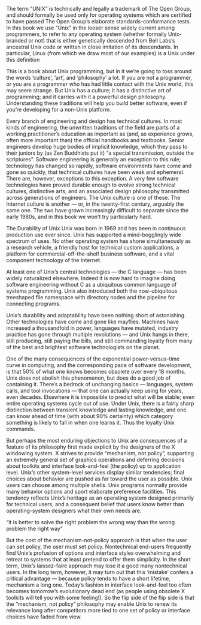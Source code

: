 

The term “UNIX” is technically and legally a trademark of The Open Group, and should formally
be used only for operating systems which are certified to have passed The Open Group’s elaborate
standards-conformance tests. In this book we use “Unix” in the looser sense widely current among
programmers, to refer to any operating system (whether formally Unix-branded or not) that is either
genetically descended from Bell Labs’s ancestral Unix code or written in close imitation of its
descendants. In particular, Linux (from which we draw most of our examples) is a Unix under
this definition

This is a book about Unix programming, but in it we’re going to toss around the words ‘culture’,
‘art’, and ‘philosophy’ a lot. If you are not a programmer, or you are a programmer who has had little
contact with the Unix world, this may seem strange. But Unix has a culture; it has a distinctive art
of programming; and it carries with it a powerful design philosophy. Understanding these traditions
will help you build better software, even if you’re developing for a non-Unix platform.

Every branch of engineering and design has technical cultures. In most kinds of engineering,
the unwritten traditions of the field are parts of a working practitioner’s education as important
as (and, as experience grows, often more important than) the official handbooks and textbooks.
Senior engineers develop huge bodies of implicit knowledge, which they pass to their juniors by (as
Zen Buddhists put it) “a special transmission, outside the scriptures”.
Software engineering is generally an exception to this rule; technology has changed so rapidly,
software environments have come and gone so quickly, that technical cultures have been weak and
ephemeral. There are, however, exceptions to this exception. A very few software technologies have
proved durable enough to evolve strong technical cultures, distinctive arts, and an associated design
philosophy transmitted across generations of engineers.
The Unix culture is one of these. The Internet culture is another — or, in the twenty-first century,
arguably the same one. The two have grown increasingly difficult to separate since the early 1980s,
and in this book we won’t try particularly hard.

The Durability of Unix
Unix was born in 1969 and has been in continuous production use ever since. Unix has supported a mind-bogglingly wide spectrum of uses. No other operating system has shone simultaneously as a research vehicle, a friendly host for technical custom applications, a platform for commercial-off-the-shelf business software, and a vital component technology of the Internet.

At least one of Unix’s central technologies — the C language — has been widely naturalized
elsewhere. Indeed it is now hard to imagine doing software engineering without C as a ubiquitous
common language of systems programming. Unix also introduced both the now-ubiquitous treeshaped file namespace with directory nodes and the pipeline for connecting programs.

Unix’s durability and adaptability have been nothing short of astonishing. Other technologies have
come and gone like mayflies. Machines have increased a thousandfold in power, languages have
mutated, industry practice has gone through multiple revolutions — and Unix hangs in there, still
producing, still paying the bills, and still commanding loyalty from many of the best and brightest
software technologists on the planet.

One of the many consequences of the exponential power-versus-time curve in computing, and the
corresponding pace of software development, is that 50% of what one knows becomes obsolete over
every 18 months. Unix does not abolish this phenomenon, but does do a good job of containing it.
There’s a bedrock of unchanging basics — languages, system calls, and tool invocations — that one
can actually keep using for years, even decades. Elsewhere it is impossible to predict what will be
stable; even entire operating systems cycle out of use. Under Unix, there is a fairly sharp distinction
between transient knowledge and lasting knowledge, and one can know ahead of time (with about
90% certainty) which category something is likely to fall in when one learns it. Thus the loyalty
Unix commands.


But perhaps the most enduring objections to Unix are consequences of a feature of its philosophy
first made explicit by the designers of the X windowing system. X strives to provide “mechanism,
not policy”, supporting an extremely general set of graphics operations and deferring decisions about
toolkits and interface look-and-feel (the policy) up to application level. Unix’s other system-level
services display similar tendencies; final choices about behavior are pushed as far toward the user
as possible. Unix users can choose among multiple shells. Unix programs normally provide many
behavior options and sport elaborate preference facilities.
This tendency reflects Unix’s heritage as an operating system designed primarily for technical users,
and a consequent belief that users know better than operating-system designers what their own needs
are.

“it is better
to solve the right problem the wrong way than the wrong problem the right way”

But the cost of the mechanism-not-policy approach is that when the user can set policy, the user
must set policy. Nontechnical end-users frequently find Unix’s profusion of options and interface
styles overwhelming and retreat to systems that at least pretend to offer them simplicity.
In the short term, Unix’s laissez-faire approach may lose it a good many nontechnical users. In the
long term, however, it may turn out that this ‘mistake’ confers a critical advantage — because policy
tends to have a short lifetime, mechanism a long one. Today’s fashion in interface look-and-feel too
often becomes tomorrow’s evolutionary dead end (as people using obsolete X toolkits will tell you
with some feeling!). So the flip side of the flip side is that the “mechanism, not policy” philosophy
may enable Unix to renew its relevance long after competitors more tied to one set of policy or
interface choices have faded from view.
